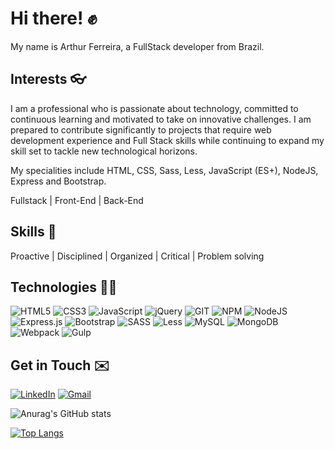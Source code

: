 # Hi there! ✊

My name is Arthur Ferreira, a FullStack developer from Brazil.


## Interests 👓

I am a professional who is passionate about technology, committed to continuous learning and motivated to take on innovative challenges. I am prepared to contribute significantly to projects that require web development experience and Full Stack skills while continuing to expand my skill set to tackle new technological horizons.

My specialities include HTML, CSS, Sass, Less, JavaScript (ES+), NodeJS, Express and Bootstrap.

Fullstack | Front-End | Back-End


## Skills 🧰

Proactive | Disciplined | Organized | Critical | Problem solving


## Technologies 👨‍💻

![HTML5](https://img.shields.io/badge/html5-%23E34F26.svg?style=for-the-badge&logo=html5&logoColor=white) 
![CSS3](https://img.shields.io/badge/css3-%231572B6.svg?style=for-the-badge&logo=css3&logoColor=white) 
![JavaScript](https://img.shields.io/badge/javascript-%23323330.svg?style=for-the-badge&logo=javascript&logoColor=%23F7DF1E)
![jQuery](https://img.shields.io/badge/jquery-%230769AD.svg?style=for-the-badge&logo=jquery&logoColor=white)
![GIT](https://img.shields.io/badge/Git-fc6d26?style=for-the-badge&logo=git&logoColor=white) 
![NPM](https://img.shields.io/badge/NPM-%23CB3837.svg?style=for-the-badge&logo=npm&logoColor=white)
![NodeJS](https://img.shields.io/badge/node.js-6DA55F?style=for-the-badge&logo=node.js&logoColor=white)
![Express.js](https://img.shields.io/badge/express.js-%23404d59.svg?style=for-the-badge&logo=express&logoColor=%2361DAFB)
![Bootstrap](https://img.shields.io/badge/bootstrap-%238511FA.svg?style=for-the-badge&logo=bootstrap&logoColor=white) 
![SASS](https://img.shields.io/badge/SASS-hotpink.svg?style=for-the-badge&logo=SASS&logoColor=white)
![Less](https://img.shields.io/badge/less-2B4C80?style=for-the-badge&logo=less&logoColor=white)
![MySQL](https://img.shields.io/badge/mysql-%2300000f.svg?style=for-the-badge&logo=mysql&logoColor=white) 
![MongoDB](https://img.shields.io/badge/MongoDB-%234ea94b.svg?style=for-the-badge&logo=mongodb&logoColor=white)
![Webpack](https://img.shields.io/badge/webpack-%238DD6F9.svg?style=for-the-badge&logo=webpack&logoColor=black)
![Gulp](https://img.shields.io/badge/GULP-%23CF4647.svg?style=for-the-badge&logo=gulp&logoColor=white)


## Get in Touch ✉️

[![LinkedIn](https://img.shields.io/badge/linkedin-%230077B5.svg?style=for-the-badge&logo=linkedin&logoColor=white)](https://www.linkedin.com/in/arthurferreira-dev/)
[![Gmail](https://img.shields.io/badge/Gmail-D14836?style=for-the-badge&logo=gmail&logoColor=white)](mailto:arthurfdarosa@gmail.com)

![Anurag's GitHub stats](https://github-readme-stats.vercel.app/api?username=Arthur-Ferreira&show_icons=true&theme=dark)

[![Top Langs](https://github-readme-stats.vercel.app/api/top-langs/?username=Arthur-Ferreira&layout=compact)](https://github.com/Arthur-Ferreira/github-readme-stats)

